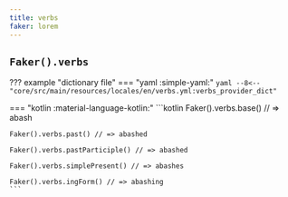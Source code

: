 ```yaml
---
title: verbs
faker: lorem
---
```


## `Faker().verbs`

??? example "dictionary file"
    === "yaml :simple-yaml:"
        ```yaml
        --8<-- "core/src/main/resources/locales/en/verbs.yml:verbs_provider_dict"
        ```

=== "kotlin :material-language-kotlin:"
    ```kotlin
    Faker().verbs.base() // => abash

    Faker().verbs.past() // => abashed

    Faker().verbs.pastParticiple() // => abashed

    Faker().verbs.simplePresent() // => abashes

    Faker().verbs.ingForm() // => abashing
    ```
